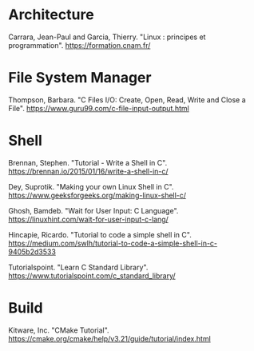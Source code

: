 # Architecture

Carrara, Jean-Paul and Garcia, Thierry. "Linux : principes et programmation". https://formation.cnam.fr/


# File System Manager

Thompson, Barbara. "C Files I/O: Create, Open, Read, Write and Close a File". https://www.guru99.com/c-file-input-output.html


# Shell

Brennan, Stephen. "Tutorial - Write a Shell in C". https://brennan.io/2015/01/16/write-a-shell-in-c/

Dey, Suprotik. "Making your own Linux Shell in C". https://www.geeksforgeeks.org/making-linux-shell-c/

Ghosh, Bamdeb. "Wait for User Input: C Language". https://linuxhint.com/wait-for-user-input-c-lang/

Hincapie, Ricardo. "Tutorial to code a simple shell in C". https://medium.com/swlh/tutorial-to-code-a-simple-shell-in-c-9405b2d3533

Tutorialspoint. "Learn C Standard Library". https://www.tutorialspoint.com/c_standard_library/

# Build

Kitware, Inc. "CMake Tutorial". https://cmake.org/cmake/help/v3.21/guide/tutorial/index.html